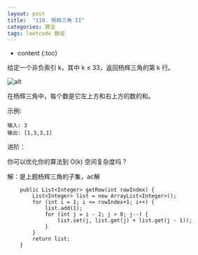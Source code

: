 ```yaml
---
layout: post
title:  "119. 杨辉三角 II"
categories: 算法
tags: leetcode 数组
---
```


* content
{:toc}

给定一个非负索引 k，其中 k ≤ 33，返回杨辉三角的第 k 行。

![alt](https://upload.wikimedia.org/wikipedia/commons/0/0d/PascalTriangleAnimated2.gif)


在杨辉三角中，每个数是它左上方和右上方的数的和。

示例:

```
输入: 3
输出: [1,3,3,1]
```

进阶：

你可以优化你的算法到 O(k) 空间复杂度吗？

解：是上题杨辉三角的子集，ac解
```
    public List<Integer> getRow(int rowIndex) {
        List<Integer> list = new ArrayList<Integer>();
        for (int i = 1; i <= rowIndex+1; i++) {
            list.add(1);
            for (int j = i - 2; j > 0; j--) {
                list.set(j, list.get(j) + list.get(j - 1));
            }
        }
        return list;
    }
```